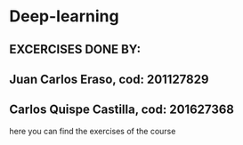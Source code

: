 # Deep-learning
## EXCERCISES DONE BY:
## Juan Carlos Eraso, cod: 201127829
## Carlos Quispe Castilla, cod: 201627368


here you can find the exercises of the course
